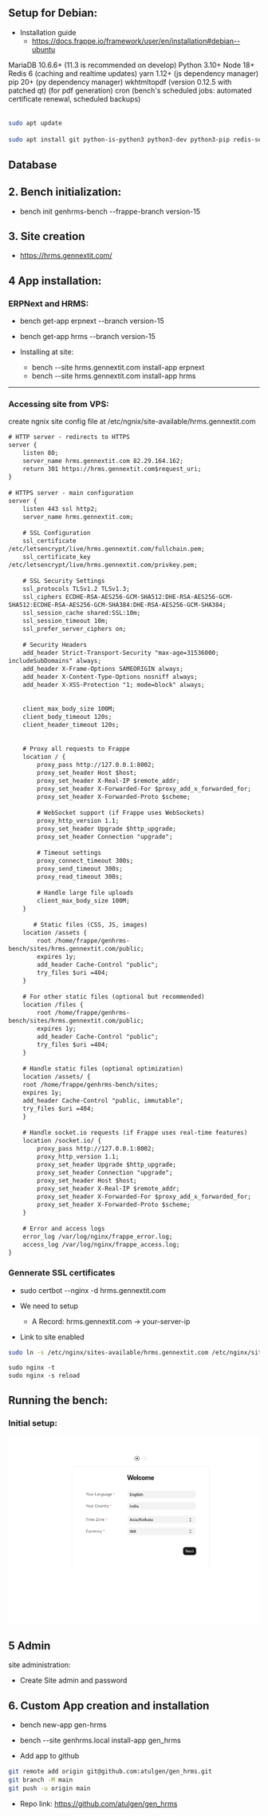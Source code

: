 ## Setup for Debian: 


- Installation guide
    - https://docs.frappe.io/framework/user/en/installation#debian--ubuntu


MariaDB 10.6.6+                               (11.3 is recommended on develop)
Python 3.10+
Node 18+
Redis 6                                       (caching and realtime updates)
yarn 1.12+                                    (js dependency manager)
pip 20+                                       (py dependency manager)
wkhtmltopdf (version 0.12.5 with patched qt)  (for pdf generation)
cron                                          (bench's scheduled jobs: automated certificate renewal, scheduled backups)


```bash

sudo apt update

sudo apt install git python-is-python3 python3-dev python3-pip redis-server libmariadb-dev mariadb-server mariadb-client pkg-config

```

## Database


## 2. Bench initialization:

- bench init genhrms-bench --frappe-branch version-15

## 3. Site creation

- https://hrms.gennextit.com/


## 4 App installation:


### ERPNext and HRMS:

- bench get-app erpnext --branch version-15


- bench get-app hrms --branch version-15


- Installing at site: 

    - bench --site hrms.gennextit.com install-app erpnext
    - bench --site hrms.gennextit.com install-app hrms


---


### Accessing site from VPS:


create ngnix site config file at /etc/ngnix/site-available/hrms.gennextit.com

```
# HTTP server - redirects to HTTPS
server {
    listen 80;
    server_name hrms.gennextit.com 82.29.164.162;
    return 301 https://hrms.gennextit.com$request_uri;
}

# HTTPS server - main configuration
server {
    listen 443 ssl http2;
    server_name hrms.gennextit.com;
    
    # SSL Configuration
    ssl_certificate /etc/letsencrypt/live/hrms.gennextit.com/fullchain.pem;
    ssl_certificate_key /etc/letsencrypt/live/hrms.gennextit.com/privkey.pem;
    
    # SSL Security Settings
    ssl_protocols TLSv1.2 TLSv1.3;
    ssl_ciphers ECDHE-RSA-AES256-GCM-SHA512:DHE-RSA-AES256-GCM-SHA512:ECDHE-RSA-AES256-GCM-SHA384:DHE-RSA-AES256-GCM-SHA384;
    ssl_session_cache shared:SSL:10m;
    ssl_session_timeout 10m;
    ssl_prefer_server_ciphers on;
    
    # Security Headers
    add_header Strict-Transport-Security "max-age=31536000; includeSubDomains" always;
    add_header X-Frame-Options SAMEORIGIN always;
    add_header X-Content-Type-Options nosniff always;
    add_header X-XSS-Protection "1; mode=block" always;


    client_max_body_size 100M;
    client_body_timeout 120s;
    client_header_timeout 120s;

    
    # Proxy all requests to Frappe
    location / {
        proxy_pass http://127.0.0.1:8002;
        proxy_set_header Host $host;
        proxy_set_header X-Real-IP $remote_addr;
        proxy_set_header X-Forwarded-For $proxy_add_x_forwarded_for;
        proxy_set_header X-Forwarded-Proto $scheme;
        
        # WebSocket support (if Frappe uses WebSockets)
        proxy_http_version 1.1;
        proxy_set_header Upgrade $http_upgrade;
        proxy_set_header Connection "upgrade";
        
        # Timeout settings
        proxy_connect_timeout 300s;
        proxy_send_timeout 300s;
        proxy_read_timeout 300s;
        
        # Handle large file uploads
        client_max_body_size 100M;
    }

       # Static files (CSS, JS, images)
    location /assets {
        root /home/frappe/genhrms-bench/sites/hrms.gennextit.com/public;
        expires 1y;
        add_header Cache-Control "public";
        try_files $uri =404;
    }

    # For other static files (optional but recommended)
    location /files {
        root /home/frappe/genhrms-bench/sites/hrms.gennextit.com/public;
        expires 1y;
        add_header Cache-Control "public";
        try_files $uri =404;
    }

    # Handle static files (optional optimization)
    location /assets/ {
    root /home/frappe/genhrms-bench/sites;
    expires 1y;
    add_header Cache-Control "public, immutable";
    try_files $uri =404;
	}
  
    # Handle socket.io requests (if Frappe uses real-time features)
    location /socket.io/ {
        proxy_pass http://127.0.0.1:8002;
        proxy_http_version 1.1;
        proxy_set_header Upgrade $http_upgrade;
        proxy_set_header Connection "upgrade";
        proxy_set_header Host $host;
        proxy_set_header X-Real-IP $remote_addr;
        proxy_set_header X-Forwarded-For $proxy_add_x_forwarded_for;
        proxy_set_header X-Forwarded-Proto $scheme;
    }
    
    # Error and access logs
    error_log /var/log/nginx/frappe_error.log;
    access_log /var/log/nginx/frappe_access.log;
}

```

### Gennerate SSL certificates 

- sudo certbot --nginx -d hrms.gennextit.com

- We need to setup 

    - A Record: hrms.gennextit.com → your-server-ip


- Link to site enabled

```bash
sudo ln -s /etc/nginx/sites-available/hrms.gennextit.com /etc/nginx/sites-enabled/```

```

```
sudo nginx -t
sudo nginx -s reload
```


## Running the bench:

### Initial setup: 

![alt text](image.png)


## 5 Admin 

site administration:
- Create Site admin and password



## 6. Custom App creation and installation

- bench new-app gen-hrms

- bench --site genhrms.local install-app gen_hrms

- Add app to github

```bash
git remote add origin git@github.com:atulgen/gen_hrms.git
git branch -M main
git push -u origin main
```

- Repo link: https://github.com/atulgen/gen_hrms





